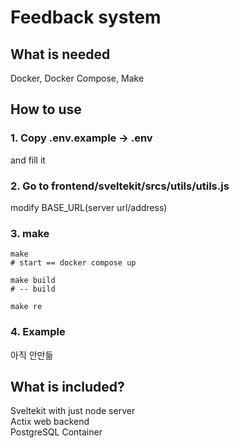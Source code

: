 # Feedback system

## What is needed
Docker, Docker Compose, Make

## How to use
### 1. Copy .env.example -> .env
and fill it

### 2. Go to frontend/sveltekit/srcs/utils/utils.js
modify BASE_URL(server url/address)

### 3. make
```
make
# start == docker compose up

make build
# -- build

make re
```
### 4. Example
아직 안만듦

## What is included?
Sveltekit with just node server  
Actix web backend  
PostgreSQL Container

